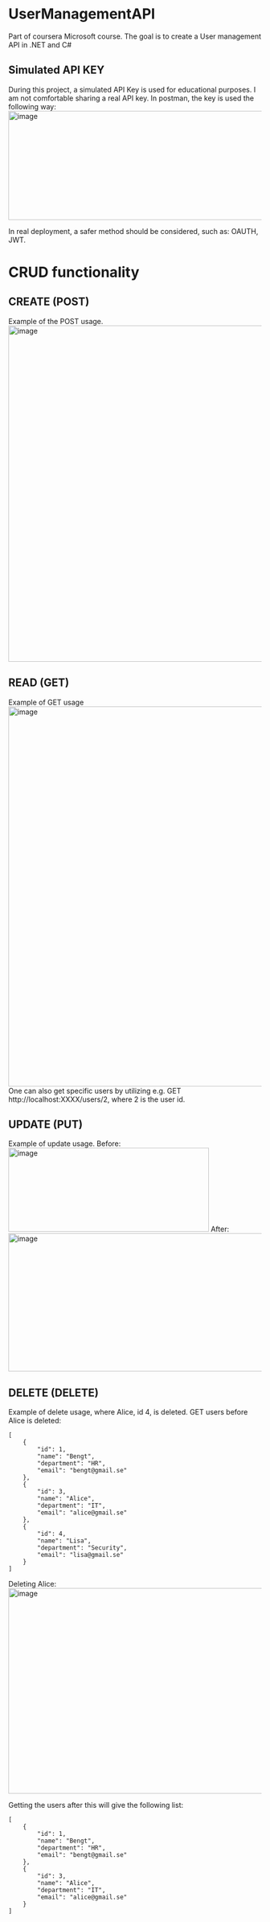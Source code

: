 # UserManagementAPI
Part of coursera Microsoft course. The goal is to create a User management API in .NET and C#

## Simulated API KEY
During this project, a simulated API Key is used for educational purposes. I am not comfortable sharing a real API key. 
In postman, the key is used the following way: 
<img width="1276" height="217" alt="image" src="https://github.com/user-attachments/assets/c7f91387-9b4d-4a94-9a68-8cf8eb5615b0" />

In real deployment, a safer method should be considered, such as: 
OAUTH, JWT. 

# CRUD functionality
## CREATE (POST)
Example of the POST usage. 
<img width="1276" height="669" alt="image" src="https://github.com/user-attachments/assets/76d24171-42f4-4b6f-976a-59c5b7c0d762" />
  
## READ (GET)
Example of GET usage
<img width="1239" height="756" alt="image" src="https://github.com/user-attachments/assets/693aa5e4-feb2-43ee-a5e0-52c41ce6aae7" />
One can also get specific users by utilizing e.g. GET http://localhost:XXXX/users/2, where 2 is the user id. 

## UPDATE (PUT)
Example of update usage.
Before: <img width="399" height="167" alt="image" src="https:/ /github.com/user-attachments/assets/4fc7c16c-eaef-407b-b5fc-f7e950f30564" />
After: <img width="1198" height="275" alt="image" src="https://github.com/user-attachments/assets/a3c0df21-0a57-40b6-bd81-b7bf88e73ea9" />


## DELETE (DELETE) 
Example of delete usage, where Alice, id 4, is deleted.
GET users before Alice is deleted:
```
[
    {
        "id": 1,
        "name": "Bengt",
        "department": "HR",
        "email": "bengt@gmail.se"
    },
    {
        "id": 3,
        "name": "Alice",
        "department": "IT",
        "email": "alice@gmail.se"
    },
    {
        "id": 4,
        "name": "Lisa",
        "department": "Security",
        "email": "lisa@gmail.se"
    }
]
```
Deleting Alice:
<img width="1002" height="409" alt="image" src="https://github.com/user-attachments/assets/98c72450-80db-4318-b499-3430b8d485a4" />

Getting the users after this will give the following list:
```
[
    {
        "id": 1,
        "name": "Bengt",
        "department": "HR",
        "email": "bengt@gmail.se"
    },
    {
        "id": 3,
        "name": "Alice",
        "department": "IT",
        "email": "alice@gmail.se"
    }
]
```


